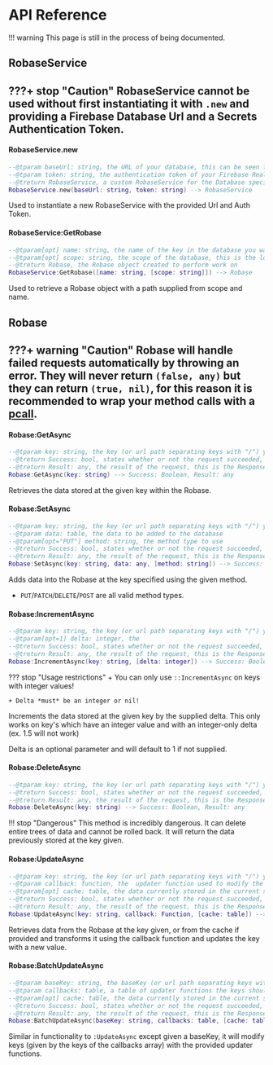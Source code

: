 # API Reference

!!! warning 
    This page is still in the process of being documented.

## RobaseService
???+ stop "Caution"
    RobaseService cannot be used without first instantiating it with `.new` and providing a Firebase Database Url and a Secrets Authentication Token.
---

#### RobaseService.new
```{.lua class="apidoc"}
--@tparam baseUrl: string, the URL of your database, this can be seen from within the Realtime Database view of the Firebase Console
--@tparam token: string, the authentication token of your Firebase Realtime Database, currently the only supported authentication method is Database Secrets.
--@treturn RobaseService, a custom RobaseService for the Database specified at the baseUrl
RobaseService.new(baseUrl: string, token: string) --> RobaseService
```
Used to instantiate a new RobaseService with the provided Url and Auth Token.

#### RobaseService:GetRobase
```{.lua class="apidoc"}
--@tparam[opt] name: string, the name of the key in the database you want to access
--@tparam[opt] scope: string, the scope of the database, this is the location that will be searched from for 'name'
--@treturn Robase, the Robase object created to perform work on
RobaseService:GetRobase([name: string, [scope: string]]) --> Robase
```
Used to retrieve a Robase object with a path supplied from scope and name.

## Robase
???+ warning "Caution"
    Robase will handle failed requests automatically by throwing an error. They will never return `(false, any)` but they can return `(true, nil)`, for this reason it is recommended to wrap your method calls with a [pcall](https://developer.roblox.com/en-us/api-reference/lua-docs/Lua-Globals).
---

#### Robase:GetAsync
```{.lua class="apidoc"}
--@tparam key: string, the key (or url path separating keys with "/") you wish to access within the Robase object
--@treturn Success: bool, states whether or not the request succeeded, if it fails Robase will throw an error so this value is always true, if you wish to catch errors, use pcalls.
--@treturn Result: any, the result of the request, this is the Response Body
Robase:GetAsync(key: string) --> Success: Boolean, Result: any
```
Retrieves the data stored at the given key within the Robase.

#### Robase:SetAsync
```{.lua class="apidoc"}
--@tparam key: string, the key (or url path separating keys with "/") you wish to add data to
--@tparam data: table, the data to be added to the database
--@tparam[opt="PUT"] method: string, the method type to use
--@treturn Success: bool, states whether or not the request succeeded, if it fails Robase will throw an error so this value is always true, if you wish to catch errors, use pcalls.
--@treturn Result: any, the result of the request, this is the Response Body
Robase:SetAsync(key: string, data: any, [method: string]) --> Success: Boolean, Result: any
```
Adds data into the Robase at the key specified using the given method.

+ `PUT`/`PATCH`/`DELETE`/`POST` are all valid method types.

#### Robase:IncrementAsync
```{.lua class="apidoc"}
--@tparam key: string, the key (or url path separating keys with "/") you wish to increment
--@tparam[opt=1] delta: integer, the
--@treturn Success: bool, states whether or not the request succeeded, if it fails Robase will throw an error so this value is always true, if you wish to catch errors, use pcalls.
--@treturn Result: any, the result of the request, this is the Response Body
Robase:IncrementAsync(key: string, [delta: integer]) --> Success: Boolean, Result: any
```
??? stop "Usage restrictions"
    + You can only use `::IncrementAsync` on keys with integer values!

    + Delta *must* be an integer or nil!

Increments the data stored at the given key by the supplied delta. This only works on key's which have an integer value and with an integer-only delta (ex. 1.5 will not work)

Delta is an optional parameter and will default to 1 if not supplied.

#### Robase:DeleteAsync
```{.lua class="apidoc"}
--@tparam key: string, the key (or url path separating keys with "/") you wish to delete
--@treturn Success: bool, states whether or not the request succeeded, if it fails Robase will throw an error so this value is always true, if you wish to catch errors, use pcalls.
--@treturn Result: any, the result of the request, this is the Response Body
Robase:DeleteAsync(key: string) --> Success: Boolean, Result: any
```
!!! stop "Dangerous"
    This method is incredibly dangerous. It can delete entire trees of data and cannot be rolled back. It will return the data previously stored at the key given.

#### Robase:UpdateAsync
```{.lua class="apidoc"}
--@tparam key: string, the key (or url path separating keys with "/") you wish to update
--@tparam callback: function, the  updater function used to modify the data, it must return a table
--@tparam[opt] cache: table, the data currently stored in the current session located from the key, generally newer than a GetAsync(key) but you should always update the database first before updating the cache.
--@treturn Success: bool, states whether or not the request succeeded, if it fails Robase will throw an error so this value is always true, if you wish to catch errors, use pcalls.
--@treturn Result: any, the result of the request, this is the Response Body
Robase:UpdateAsync(key: string, callback: Function, [cache: table]) --> Success: Boolean, Result: any
```
Retrieves data from the Robase at the key given, or from the cache if provided and transforms it using the callback function and updates the key with a new value.

#### Robase:BatchUpdateAsync
```{.lua class="apidoc"}
--@tparam baseKey: string, the baseKey (or url path separating keys with "/") you wish to update the  specified keys of (provided by the keys in the callbacks table)
--@tparam callbacks: table, a table of updater functions the keys should be named according to the keys in the database you wish to update
--@tparam[opt] cache: table, the data currently stored in the current session located from baseKey, generally newer than a GetAsync(key) but you should always update the database first before updating the cache.
--@treturn Success: bool, states whether or not the request succeeded, if it fails Robase will throw an error so this value is always true, if you wish to catch errors, use pcalls.
--@treturn Result: any, the result of the request, this is the Response Body
Robase:BatchUpdateAsync(baseKey: string, callbacks: table, [cache: table]) --> Success: Boolean, Result: any
```
Similar in functionality to `:UpdateAsync` except given a baseKey, it will modify keys (given by the keys of the callbacks array) with the provided updater functions.